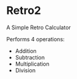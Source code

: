 # Retro2
A Simple Retro Calculator  

Performs 4 operations:

* Addition
* Subtraction
* Multiplication
* Division


